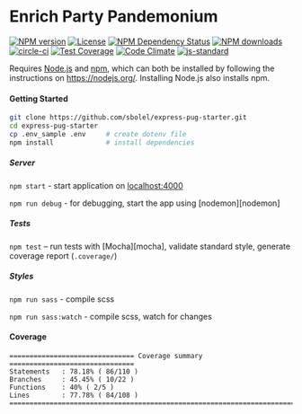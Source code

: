 # Enrich Party Pandemonium

[![NPM version][npm-image]][npm-url]
[![License][license-image]][license-url]
[![NPM Dependency Status][daviddm-image]][daviddm-url]
[![NPM downloads][npm-downloads-image]][npm-url]
<br/>
[![circle-ci][build-image]][build-url]
[![Test Coverage](https://codeclimate.com/github/sbolel/express-pug-starter/badges/coverage.svg)](https://codeclimate.com/github/sbolel/express-pug-starter/coverage)
[![Code Climate][codeclimate-image]][codeclimate-url]
[![js-standard][standard-image]][standard-url]


Requires [Node.js](https://nodejs.org/) and [npm](https://www.npmjs.org/), which can both be installed by following the instructions on https://nodejs.org/. Installing Node.js also installs npm.

#### Getting Started

```sh
git clone https://github.com/sbolel/express-pug-starter.git
cd express-pug-starter
cp .env_sample .env     # create dotenv file
npm install             # install dependencies
```

##### Server

`npm start` - start application on [localhost:4000](http://localhost:4000/)

`npm run debug` - for debugging, start the app using [nodemon][nodemon]

##### Tests

`npm test` – run tests with [Mocha][mocha], validate standard style, generate coverage report (`.coverage/`)

##### Styles

`npm run sass` - compile scss

`npm run sass:watch` - compile scss, watch for changes

#### Coverage

```
=============================== Coverage summary ===============================
Statements   : 78.18% ( 86/110 )
Branches     : 45.45% ( 10/22 )
Functions    : 40% ( 2/5 )
Lines        : 77.78% ( 84/108 )
================================================================================
```

<!-- LINKS -->

[npm-image]: https://img.shields.io/npm/v/express-pug-starter.svg
[npm-url]: https://npmjs.org/package/express-pug-starter
[npm-downloads-image]: https://img.shields.io/npm/dm/express-pug-starter.svg
[daviddm-image]: https://img.shields.io/david/sbolel/express-pug-starter.svg
[daviddm-url]: https://david-dm.org/sbolel/express-pug-starter
[license-image]: https://img.shields.io/npm/l/express-pug-starter.svg
[license-url]: https://github.com/sbolel/express-pug-starter/blob/master/LICENSE
[standard-image]: https://img.shields.io/badge/code%20style-standard-brightgreen.svg
[standard-url]: http://standardjs.com/
[build-image]: https://circleci.com/gh/sbolel/express-pug-starter.svg?style=shield
[build-url]: https://circleci.com/gh/sbolel/express-pug-starter
[codeclimate-image]: https://codeclimate.com/github/sbolel/express-pug-starter/badges/gpa.svg
[codeclimate-url]: https://codeclimate.com/github/sbolel/express-pug-starter
